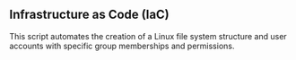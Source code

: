 ## Infrastructure as Code (IaC)

This script automates the creation of a Linux file system structure and user accounts with specific group memberships and permissions.
